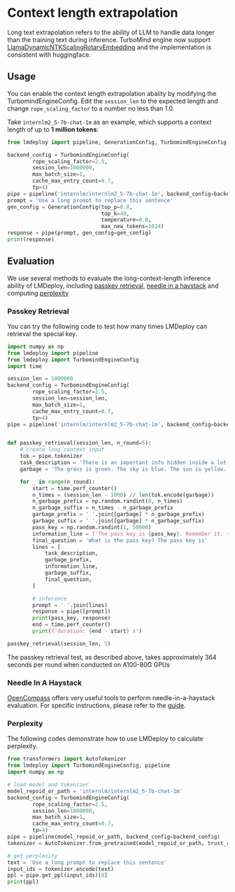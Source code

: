 # Context length extrapolation

Long text extrapolation refers to the ability of LLM to handle data longer than the training text during inference. TurboMind engine now support [LlamaDynamicNTKScalingRotaryEmbedding](https://github.com/huggingface/transformers/blob/main/src/transformers/models/llama/modeling_llama.py#L178) and the implementation is consistent with huggingface.

## Usage

You can enable the context length extrapolation abality by modifying the TurbomindEngineConfig. Edit the `session_len` to the expected length and change `rope_scaling_factor` to a number no less than 1.0.

Take `internlm2_5-7b-chat-1m` as an example, which supports a context length of up to **1 million tokens**:

```python
from lmdeploy import pipeline, GenerationConfig, TurbomindEngineConfig

backend_config = TurbomindEngineConfig(
        rope_scaling_factor=2.5,
        session_len=1000000,
        max_batch_size=1,
        cache_max_entry_count=0.7,
        tp=4)
pipe = pipeline('internlm/internlm2_5-7b-chat-1m', backend_config=backend_config)
prompt = 'Use a long prompt to replace this sentence'
gen_config = GenerationConfig(top_p=0.8,
                              top_k=40,
                              temperature=0.8,
                              max_new_tokens=1024)
response = pipe(prompt, gen_config=gen_config)
print(response)
```

## Evaluation

We use several methods to evaluate the long-context-length inference ability of LMDeploy, including [passkey retrieval](#passkey-retrieval), [needle in a haystack](#needle-in-a-haystack) and computing [perplexity](#perplexity)

### Passkey Retrieval

You can try the following code to test how many times LMDeploy can retrieval the special key.

```python
import numpy as np
from lmdeploy import pipeline
from lmdeploy import TurbomindEngineConfig
import time

session_len = 1000000
backend_config = TurbomindEngineConfig(
        rope_scaling_factor=2.5,
        session_len=session_len,
        max_batch_size=1,
        cache_max_entry_count=0.7,
        tp=4)
pipe = pipeline('internlm/internlm2_5-7b-chat-1m', backend_config=backend_config)


def passkey_retrieval(session_len, n_round=5):
    # create long context input
    tok = pipe.tokenizer
    task_description = 'There is an important info hidden inside a lot of irrelevant text. Find it and memorize them. I will quiz you about the important information there.'
    garbage = 'The grass is green. The sky is blue. The sun is yellow. Here we go. There and back again.'

    for _ in range(n_round):
        start = time.perf_counter()
        n_times = (session_len - 1000) // len(tok.encode(garbage))
        n_garbage_prefix = np.random.randint(0, n_times)
        n_garbage_suffix = n_times - n_garbage_prefix
        garbage_prefix = ' '.join([garbage] * n_garbage_prefix)
        garbage_suffix = ' '.join([garbage] * n_garbage_suffix)
        pass_key = np.random.randint(1, 50000)
        information_line = f'The pass key is {pass_key}. Remember it. {pass_key} is the pass key.'  # noqa: E501
        final_question = 'What is the pass key? The pass key is'
        lines = [
            task_description,
            garbage_prefix,
            information_line,
            garbage_suffix,
            final_question,
        ]

        # inference
        prompt = ' '.join(lines)
        response = pipe([prompt])
        print(pass_key, response)
        end = time.perf_counter()
        print(f'duration: {end - start} s')

passkey_retrieval(session_len, 5)
```

The passkey retrieval test, as described above, takes approximately 364 seconds per round when conducted on A100-80G GPUs

### Needle In A Haystack

[OpenCompass](https://github.com/open-compass/opencompass) offers very useful tools to perform needle-in-a-haystack evaluation. For specific instructions, please refer to the [guide](https://github.com/open-compass/opencompass/blob/main/docs/en/advanced_guides/needleinahaystack_eval.md).

### Perplexity

The following codes demonstrate how to use LMDeploy to calculate perplexity.

```python
from transformers import AutoTokenizer
from lmdeploy import TurbomindEngineConfig, pipeline
import numpy as np

# load model and tokenizer
model_repoid_or_path = 'internlm/internlm2_5-7b-chat-1m'
backend_config = TurbomindEngineConfig(
        rope_scaling_factor=2.5,
        session_len=1000000,
        max_batch_size=1,
        cache_max_entry_count=0.7,
        tp=4)
pipe = pipeline(model_repoid_or_path, backend_config=backend_config)
tokenizer = AutoTokenizer.from_pretrained(model_repoid_or_path, trust_remote_code=True)

# get perplexity
text = 'Use a long prompt to replace this sentence'
input_ids = tokenizer.encode(text)
ppl = pipe.get_ppl(input_ids)[0]
print(ppl)
```
